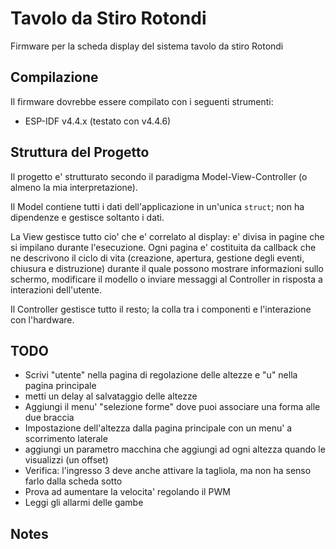 # Tavolo da Stiro Rotondi

Firmware per la scheda display del sistema tavolo da stiro Rotondi

## Compilazione

Il firmware dovrebbe essere compilato con i seguenti strumenti:
 - ESP-IDF v4.4.x (testato con v4.4.6)

## Struttura del Progetto

Il progetto e' strutturato secondo il paradigma Model-View-Controller (o almeno la mia interpretazione).

Il Model contiene tutti i dati dell'applicazione in un'unica `struct`; non ha dipendenze e gestisce soltanto i dati.

La View gestisce tutto cio' che e' correlato al display: e' divisa in pagine che si impilano durante l'esecuzione.
Ogni pagina e' costituita da callback che ne descrivono il ciclo di vita (creazione, apertura, gestione degli eventi, chiusura e distruzione) durante il quale possono mostrare informazioni sullo schermo, modificare il modello o inviare messaggi al Controller in risposta a interazioni dell'utente.

Il Controller gestisce tutto il resto; la colla tra i componenti e l'interazione con l'hardware.

## TODO

 - Scrivi "utente" nella pagina di regolazione delle altezze e "u" nella pagina principale
 - metti un delay al salvataggio delle altezze
 - Aggiungi il menu' "selezione forme" dove puoi associare una forma alle due braccia
 - Impostazione dell'altezza dalla pagina principale con un menu' a scorrimento laterale
 - aggiungi un parametro macchina che aggiungi ad ogni altezza quando le visualizzi (un offset)
 - Verifica: l'ingresso 3 deve anche attivare la tagliola, ma non ha senso farlo dalla scheda sotto
 - Prova ad aumentare la velocita' regolando il PWM
 - Leggi gli allarmi delle gambe

## Notes
